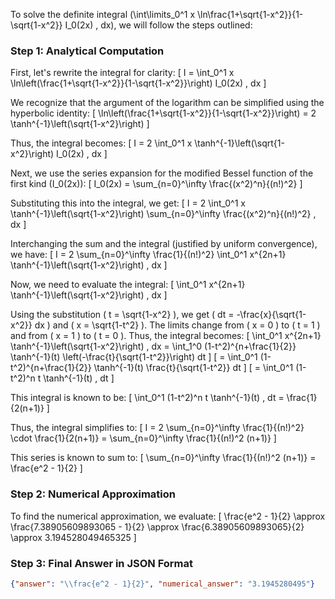 To solve the definite integral \(\int\limits_0^1 x \ln\frac{1+\sqrt{1-x^2}}{1-\sqrt{1-x^2}} I_0(2x) \, dx\), we will follow the steps outlined:

### Step 1: Analytical Computation

First, let's rewrite the integral for clarity:
\[ I = \int_0^1 x \ln\left(\frac{1+\sqrt{1-x^2}}{1-\sqrt{1-x^2}}\right) I_0(2x) \, dx \]

We recognize that the argument of the logarithm can be simplified using the hyperbolic identity:
\[ \ln\left(\frac{1+\sqrt{1-x^2}}{1-\sqrt{1-x^2}}\right) = 2 \tanh^{-1}\left(\sqrt{1-x^2}\right) \]

Thus, the integral becomes:
\[ I = 2 \int_0^1 x \tanh^{-1}\left(\sqrt{1-x^2}\right) I_0(2x) \, dx \]

Next, we use the series expansion for the modified Bessel function of the first kind \(I_0(2x)\):
\[ I_0(2x) = \sum_{n=0}^\infty \frac{(x^2)^n}{(n!)^2} \]

Substituting this into the integral, we get:
\[ I = 2 \int_0^1 x \tanh^{-1}\left(\sqrt{1-x^2}\right) \sum_{n=0}^\infty \frac{(x^2)^n}{(n!)^2} \, dx \]

Interchanging the sum and the integral (justified by uniform convergence), we have:
\[ I = 2 \sum_{n=0}^\infty \frac{1}{(n!)^2} \int_0^1 x^{2n+1} \tanh^{-1}\left(\sqrt{1-x^2}\right) \, dx \]

Now, we need to evaluate the integral:
\[ \int_0^1 x^{2n+1} \tanh^{-1}\left(\sqrt{1-x^2}\right) \, dx \]

Using the substitution \( t = \sqrt{1-x^2} \), we get \( dt = -\frac{x}{\sqrt{1-x^2}} dx \) and \( x = \sqrt{1-t^2} \). The limits change from \( x = 0 \) to \( t = 1 \) and from \( x = 1 \) to \( t = 0 \). Thus, the integral becomes:
\[ \int_0^1 x^{2n+1} \tanh^{-1}\left(\sqrt{1-x^2}\right) \, dx = \int_1^0 (1-t^2)^{n+\frac{1}{2}} \tanh^{-1}(t) \left(-\frac{t}{\sqrt{1-t^2}}\right) dt \]
\[ = \int_0^1 (1-t^2)^{n+\frac{1}{2}} \tanh^{-1}(t) \frac{t}{\sqrt{1-t^2}} dt \]
\[ = \int_0^1 (1-t^2)^n t \tanh^{-1}(t) \, dt \]

This integral is known to be:
\[ \int_0^1 (1-t^2)^n t \tanh^{-1}(t) \, dt = \frac{1}{2(n+1)} \]

Thus, the integral simplifies to:
\[ I = 2 \sum_{n=0}^\infty \frac{1}{(n!)^2} \cdot \frac{1}{2(n+1)} = \sum_{n=0}^\infty \frac{1}{(n!)^2 (n+1)} \]

This series is known to sum to:
\[ \sum_{n=0}^\infty \frac{1}{(n!)^2 (n+1)} = \frac{e^2 - 1}{2} \]

### Step 2: Numerical Approximation

To find the numerical approximation, we evaluate:
\[ \frac{e^2 - 1}{2} \approx \frac{7.38905609893065 - 1}{2} \approx \frac{6.38905609893065}{2} \approx 3.194528049465325 \]

### Step 3: Final Answer in JSON Format

```json
{"answer": "\\frac{e^2 - 1}{2}", "numerical_answer": "3.1945280495"}
```